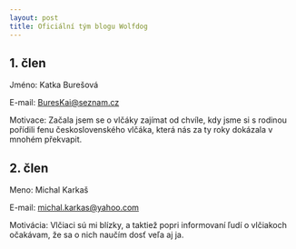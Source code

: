```yaml
---
layout: post
title: Oficiální tým blogu Wolfdog
---
```

## 1. člen
Jméno: Katka Burešová

E-mail: BuresKai@seznam.cz

Motivace: Začala jsem se o vlčáky zajímat od chvíle, kdy jsme si s rodinou pořídili fenu československého vlčáka, která nás za ty roky dokázala v mnohém překvapit. 

## 2. člen
Meno: Michal Karkaš

E-mail: michal.karkas@yahoo.com

Motivácia: Vlčiaci sú mi blízky, a taktiež popri informovaní ľudí o vlčiakoch očakávam, že sa o nich naučím dosť veľa aj ja.

<script>
  (function(i,s,o,g,r,a,m){i['GoogleAnalyticsObject']=r;i[r]=i[r]||function(){
  (i[r].q=i[r].q||[]).push(arguments)},i[r].l=1*new Date();a=s.createElement(o),
  m=s.getElementsByTagName(o)[0];a.async=1;a.src=g;m.parentNode.insertBefore(a,m)
  })(window,document,'script','https://www.google-analytics.com/analytics.js','ga');

  ga('create', 'UA-77335165-1', 'auto');
  ga('send', 'pageview');

</script>
